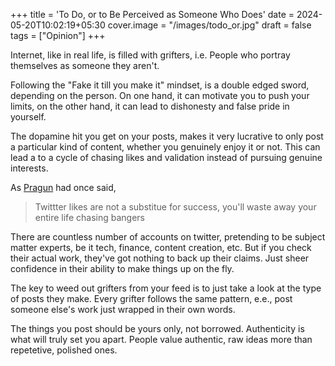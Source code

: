 +++
title = 'To Do, or to Be Perceived as Someone Who Does'
date = 2024-05-20T10:02:19+05:30
cover.image = "/images/todo_or.jpg"
draft = false
tags = ["Opinion"]
+++

Internet, like in real life, is filled with grifters, i.e. People who portray themselves as someone they aren't. 

Following the "Fake it till you make it" mindset, is a double edged sword, depending on the person. On one hand, it can motivate you to push your limits, on the other hand, it can lead to dishonesty and false pride in yourself.

The dopamine hit you get on your posts, makes it very lucrative to only post a particular kind of content, whether you genuinely enjoy it or not. This can lead a to a cycle of chasing likes and validation instead of pursuing genuine interests.

As [Pragun](https://x.com/pragdua) had once said, 
> Twittter likes are not a substitue for success, you'll waste away your entire life chasing bangers

There are countless number of accounts on twitter, pretending to be subject matter experts, be it tech, finance, content creation, etc.
But if you check their actual work, they've got nothing to back up their claims. Just sheer confidence in their ability to make things up on the fly.

The key to weed out grifters from your feed is to just take a look at the type of posts they make. Every grifter follows the same pattern, e.e., post someone else's work just wrapped in their own words.

The things you post should be yours only, not borrowed. Authenticity is what will truly set you apart. People value authentic, raw ideas more than repetetive, polished ones.